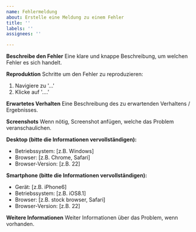 ```yaml
---
name: Fehlermeldung
about: Erstelle eine Meldung zu einem Fehler
title: ''
labels: ''
assignees: ''

---
```


**Beschreibe den Fehler**
Eine klare und knappe Beschreibung, um welchen Fehler es sich handelt.

**Reproduktion**
Schritte um den Fehler zu reproduzieren:
1. Navigiere zu '...'
2. Klicke auf '....'

**Erwartetes Verhalten**
Eine Beschreibung des zu erwartenden Verhaltens / Ergebnisses.

**Screenshots**
Wenn nötig, Screenshot anfügen, welche das Problem veranschaulichen.

**Desktop (bitte die Informationen vervollständigen):**
 - Betriebssystem: [z.B. Windows]
 - Browser: [z.B. Chrome, Safari]
 - Browser-Version: [z.B. 22]

**Smartphone (bitte die Informationen vervollständigen):**
 - Gerät: [z.B. iPhone6]
 - Betriebssystem: [z.B. iOS8.1]
 - Browser: [z.B. stock browser, Safari]
 - Browser-Version: [z.B. 22]

**Weitere Informationen**
Weiter Informationen über das Problem, wenn vorhanden.
